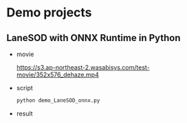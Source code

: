 # Demo projects

## LaneSOD with ONNX Runtime in Python

- movie

  https://s3.ap-northeast-2.wasabisys.com/test-movie/352x576_dehaze.mp4

- script
  ```bash
  python demo_LaneSOD_onnx.py
  ```

- result



